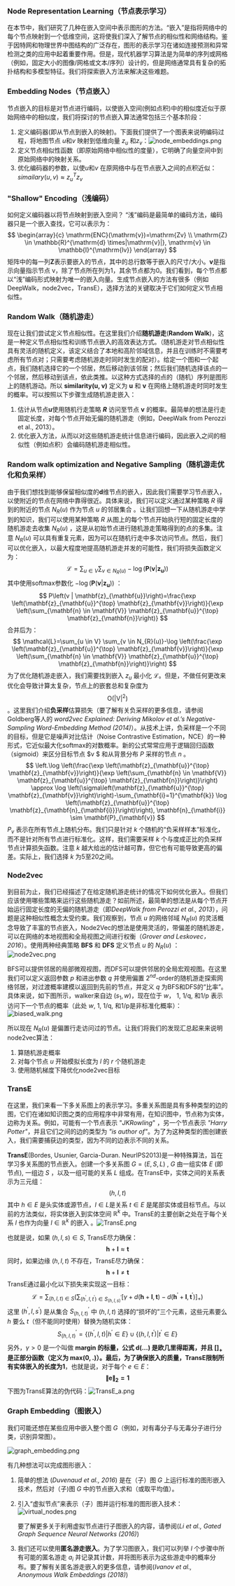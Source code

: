 ### Node Representation Learning（节点表示学习）

在本节中，我们研究了几种在嵌入空间中表示图形的方法。“嵌入”是指将网络中的每个节点映射到一个低维空间，这将使我们深入了解节点的相似性和网络结构。鉴于因特网和物理世界中图结构的广泛存在，图形的表示学习在诸如连接预测和异常检测之类的应用中起着重要作用。但是，现代机器学习算法是为简单的序列或网格（例如，固定大小的图像/网格或文本/序列）设计的，但是网络通常具有复杂的拓扑结构和多模型特征。我们将探索嵌入方法来解决这些难题。

### Embedding Nodes（节点嵌入）

节点嵌入的目标是对节点进行编码，以使嵌入空间(例如点积)中的相似度近似于原始网络中的相似度，我们将探讨的节点嵌入算法通常包括三个基本阶段：

1. 定义编码器(即从节点到嵌入的映射)。下面我们提供了一个图表来说明编码过程，将地图节点 $u$和$v$ 映射到低维向量 $z_{u}$ 和$z_{v}$：![node_embeddings.png](https://i.loli.net/2020/05/16/T9G4DU7esobmKFR.png)
2. 定义节点相似性函数（即原始网络中相似性的度量），它明确了向量空间中到原始网络中的映射关系。
3. 优化编码器的参数，以使$u$和$v$ 在原网络中与在节点嵌入之间的点积近似：$simailary(u,v)\approx { z }_{ u }^{ T }{ z }_{ v }$

### "Shallow" Encoding（浅编码）

 如何定义编码器以将节点映射到嵌入空间？
“浅”编码是最简单的编码方法，编码器只是一个嵌入查找，它可以表示为：
$$
\begin{array}{c}
\mathrm{ENC}(\mathrm{v})=\mathrm{Zv} \\
\mathrm{Z} \in \mathbb{R}^{\mathrm{d} \times|\mathrm{v}|}, \mathrm{v} \in \mathbb{I}^{\mathrm{lv}}
\end{array}
$$
矩阵中的每一列**Z**表示要嵌入的节点，其中的总行数等于嵌入的尺寸/大小。**v**是指示向量指示节点 v，除了节点所在列为1，其余节点都为0。我们看到，每个节点都以“浅”编码形式映射为唯一的嵌入向量。生成节点嵌入的方法有很多（例如DeepWalk，node2vec，TransE），选择方法的关键取决于它们如何定义节点相似性。

### Random Walk（随机游走）

现在让我们尝试定义节点相似性。在这里我们介绍**随机游走**(**Random Walk**)，这是一种定义节点相似性和训练节点嵌入的高效表达方式。（随机游走对节点相似性具有灵活的随机定义，该定义结合了本地和高阶邻域信息，并且在训练时不需要考虑所有节点对；只需要考虑随机游走时同时发生的配对）。给定一个图和一个起点，我们随机选择它的一个邻居，然后移动到该邻居；然后我们随机选择该点的一个邻居，然后移动到该点，依此类推。以这种方式选择的点的（随机）序列是图形上的随机游动。所以 **similarity(u, v)** 定义为 **u** 和 **v** 在网络上随机游走时同时发生的概率。可以按照以下步骤生成随机游走嵌入：

1. 估计从节点**u**使用随机行走策略 ***R*** 访问至节点 **v** 的概率。最简单的想法是行走固定长度，对每个节点开始无偏的随机游走（例如，DeepWalk from Perozzi et al., 2013）。
2. 优化嵌入方法，从而以对这些随机游走统计信息进行编码，因此嵌入之间的相似性（例如点积）会编码随机游走相似性。

### Random walk optimization and Negative Sampling（随机游走优化和负采样）

由于我们想找到能够保留相似度的**d**维节点的嵌入，因此我们需要学习节点嵌入，以使附近的节点在网络中靠得很近。具体来说，我们可以定义通过某种策略 $R$ 得到的附近的节点 $N_{R}(u)$ 作为节点 $u$ 的邻居集合 。让我们回想一下从随机游走中学到的知识，我们可以使用某种策略 $R$ 从图上的每个节点开始执行短的固定长度的随机游走去收集 $N_{R}(u)$ ，这是从初始节点进行随机游走策略得到的点的多集。注意 $N_{R}(u)$ 可以具有重复元素，因为可以在随机行走中多次访问节点。然后，我们可以优化嵌入，以最大程度地提高随机游走并发的可能性，我们将损失函数定义为：
$$
\mathcal{L}=\sum_{u \in V} \sum_{v \in N_{R}(u)}-\log \left(\mathbf{P}\left(\mathbf{v} | \mathbf{z}_{\mathbf{u}}\right)\right)
$$
其中使用softmax参数化 $-\log \left(\mathbf{P}\left(\mathbf{v} | \mathbf{z}_{\mathbf{u}}\right)\right)$ ：
$$
P\left(v | \mathbf{z}_{\mathbf{u}}\right)=\frac{\exp \left(\mathbf{z}_{\mathbf{u}}^{\top} \mathbf{z}_{\mathbf{v}}\right)}{\exp \left(\sum_{\mathbf{n} \in \mathbf{V}} \mathbf{z}_{\mathbf{u}}^{\top} \mathbf{z}_{\mathbf{n}}\right)}
$$
合并后为：
$$
\mathcal{L}=\sum_{u \in V} \sum_{v \in N_{R}(u)}-\log \left(\frac{\exp \left(\mathbf{z}_{\mathbf{u}}^{\top} \mathbf{z}_{\mathbf{v}}\right)}{\exp \left(\sum_{\mathbf{n} \in \mathbf{V}} \mathbf{z}_{\mathbf{u}}^{\top} \mathbf{z}_{\mathbf{n}}\right)}\right)
$$
为了优化随机游走嵌入，我们需要找到嵌入 $z_{u}$ 最小化 $\mathcal{L}$。但是，不做任何更改来优化会导致计算太复杂，节点上的嵌套总和复杂度为 $$\mathrm{O}\left(|\mathrm{V}|^{2}\right)$$ 。这里我们介绍**负采样**估算损失（要了解有关负采样的更多信息，请参阅Goldberg等人的 *word2vec Explained: Deriving Mikolov et al.’s Negative-Sampling Word-Embedding Method (2014)*）。从技术上讲，负采样是一个不同的目标，但是它是噪声对比估计（Noise Contrastive Estimation，NCE）的一种形式，它近似最大化softmax的对数概率。新的公式常常应用于逻辑回归函数（sigmoid）来区分目标节点 $v $ 和从背景分布 $P$ 采样的节点 $n$ 。
$$
\left.\log \left(\frac{\exp \left(\mathbf{z}_{\mathbf{u}}^{\top} \mathbf{z}_{\mathbf{v}}\right)}{\exp \left(\sum_{\mathbf{n} \in \mathbf{V}} \mathbf{z}_{\mathbf{u}}^{\top} \mathbf{z}_{\mathbf{n}}\right)}\right) \approx \log \left(\sigma\left(\mathbf{z}_{\mathbf{u}}^{\top} \mathbf{z}_{\mathbf{v}}\right)\right)-\sum_{\mathbf{i}=1}^{\mathbf{k}} \log \left(\mathbf{z}_{\mathbf{u}}^{\top} \mathbf{z}_{\mathbf{n}_{\mathbf{i}}}\right)\right), \mathbf{n}_{\mathbf{i}} \sim \mathbf{P}_{\mathbf{v}}
$$
$P_{v}$ 表示在所有节点上随机分布。我们只是针对 $k$ 个随机的“负采样样本”标准化，而不是针对所有节点进行标准化。这样，我们需要采样 $k$ 个与度成正比的负采样节点计算损失函数。注意 $k$ 越大给出的估计越可靠，但它也有可能导致更高的偏差。实际上，我们选择 $k$ 为5至20之间。

### Node2vec

到目前为止，我们已经描述了在给定随机游走统计的情况下如何优化嵌入。但我们应该使用哪些策略来运行这些随机游走？如前所述，最简单的想法是从每个节点开始运行固定长度的无偏的随机游走（即*DeepWalk from Perozzi et al., 2013*），问题是这种相似性概念太受约束。我们观察到，节点 $u$ 的网络邻域 $N_{R}(u)$ 的灵活概念导致了丰富的节点嵌入，Node2Vec的想法是使用灵活的，带偏差的随机游走，可以在网络的本地视图和全局视图之间进行权衡（*Grover and Leskovec，2016*）。使用两种经典策略 **BFS** 和 **DFS** 定义节点 $u$ 的 $N_{R}(u)$ ：![node2vec.png](https://i.loli.net/2020/05/16/qEl587OzC3r1Piv.png)

BFS可以提供邻居的局部微观视图，而DFS可以提供邻居的全局宏观视图。在这里我们可以定义返回参数 $p$ 和进出参数 $q$ 并使用偏置 $2^{nd}$-order的随机游走探索网络邻居，对过渡概率建模以返回到先前的节点，并定义 $q$ 为BFS和DFS的“比率”。具体来说，如下图所示，walker来自边 $(s_{1}, w)$，现在位于 $w$， 1, 1/q, 和1/p 表示访问下一个节点的概率（此处 $w$, 1, 1/q, 和1/p是非标准化概率）：![biased_walk.png](https://i.loli.net/2020/05/16/6gauC4IJDkO5mTb.png)

所以现在 $N_{R}(u)$ 是偏置行走访问过的节点。让我们将我们的发现汇总起来来说明node2vec算法：

1. 算随机游走概率
2. 对每个节点 $u$ 开始模拟长度为 $l$ 的 $r$ 个随机游走
3. 使用随机梯度下降优化node2vec目标

### TransE

在这里，我们来看一下多关系图上的表示学习。多重关系图是具有多种类型的边的图，它们在诸如知识图之类的应用程序中非常有用，在知识图中，节点称为实体，边称为关系。例如，可能有一个节点表示 "*JKRowling*" ，另一个节点表示 *"Harry Potter"*，并且它们之间的边的类型为 *"is author of"*。为了为这种类型的图创建嵌入，我们需要捕获边的类型，因为不同的边表示不同的关系。

**TransE**(Bordes, Usunier, Garcia-Duran. NeurIPS2013)是一种特殊算法，旨在学习多关系图的节点嵌入。创建一个多关系图 $G=(E,S,L)$ , $G$ 由一组实体 $E$ (即节点), 一组边 $S$ ，以及一组可能的关系 $L$ 组成。在TransE中，实体之间的关系表示为三元组：
$$
(h,l,t)
$$
其中 $h \in E$ 是头实体或源节点，$l \in L$是关系 $t \in E$ 是尾部实体或目标节点。与以前的方法类似，将实体嵌入到实体空间 $\mathbb{R}^{k}$ 中。TransE的主要创新之处在于每个关系 $l$ 也作为向量 $l \in\mathbb{R}^{k}$ 的嵌入 。![TransE.png](https://i.loli.net/2020/05/16/RUDnh9XoJsVT4yp.png)

也就是说，如果 $(h,l,s) \in S$, TransE尽力确保：
$$
\mathbf{h}+\mathbf{l} \approx \mathbf{t}
$$
同时，如果边缘 $(h,l,t)$ 不存在，TransE尽力确保：
$$
\mathbf{h}+\mathbf{l} \neq \mathbf{t}
$$
TransE通过最小化以下损失来实现这一目标：
$$
\mathcal{L}=\sum_{(h, l, t) \in S}\left(\sum_{\left(h^{\prime}, l, t^{\prime}\right) \in S_{(h, l, s)}^{\prime}}\left[\gamma+d(\mathbf{h}+\mathbf{l}, \mathbf{t})-d\left(\mathbf{h}^{\prime}+\mathbf{l}, \mathbf{t}^{\prime}\right)\right]_{+}\right)
$$
这里 $(h^{'},l,s^{'})$ 是从集合 $S^{'}_{(h,l,t)}$ 中 $(h,l,t)$ 选择的“损坏的”三个元素，这些元素要么  $h$ 要么 $t$（但不能同时使用）替换为随机实体：
$$
S_{(h, l, t)}^{\prime}=\left\{\left(h^{\prime}, l, t\right) | h^{\prime} \in E\right\} \cup\left\{\left(h, l, t^{\prime}\right) | t^{\prime} \in E\right\}
$$
另外，$\gamma>0$ 是一个叫做 **margin **的标量，公式 $\mathbf{d(...)}$ 是欧几里得距离，并且 $[]_{+}$ 是正部分函数（定义为 $\mathbf{max(0,.)}$）。最后，为了确保嵌入的质量，TransE限制所有实体嵌入的长度为**1**，也就是说，对于每个 $e\in E$：
$$
\mathbf{\|e\|_{2}=1}
$$
下图为TransE算法的伪代码：![TransE_a.png](https://i.loli.net/2020/05/16/EfgFymVQAhx7Rjn.png)

### Graph Embedding（图嵌入）

我们可能还想在某些应用中嵌入整个图 $G$（例如，对有毒分子与无毒分子进行分类，识别异常图）。

![graph_embedding.png](https://i.loli.net/2020/05/16/Zsp4zN3vqSKi2QH.png)

有几种想法可以完成图形嵌入：

1. 简单的想法 (*Duvenaud et al., 2016*) 是在（子）图 $G$ 上运行标准的图形嵌入技术，然后对（子)图 $G$ 中的节点嵌入求和（或取平均值）。

2. 引入“虚拟节点”来表示（子）图并运行标准的图形嵌入技术：![virtual_nodes.png](https://i.loli.net/2020/05/16/r31RtmeplKU6u9Q.png)

   要了解更多关于利用虚拟节点进行子图嵌入的内容，请参阅(*Li et al., Gated Graph Sequence Neural Networks (2016)*)

3. 我们还可以使用**匿名游走嵌入**。为了学习图嵌入，我们可以列举 $l$ 个步骤中所有可能的匿名游走 $a_{i}$ 并记录其计数，并将图形表示为这些游走中的概率分布。要了解有关匿名游走嵌入的更多信息，请参阅(*Ivanov et al., Anonymous Walk Embeddings (2018)*)

